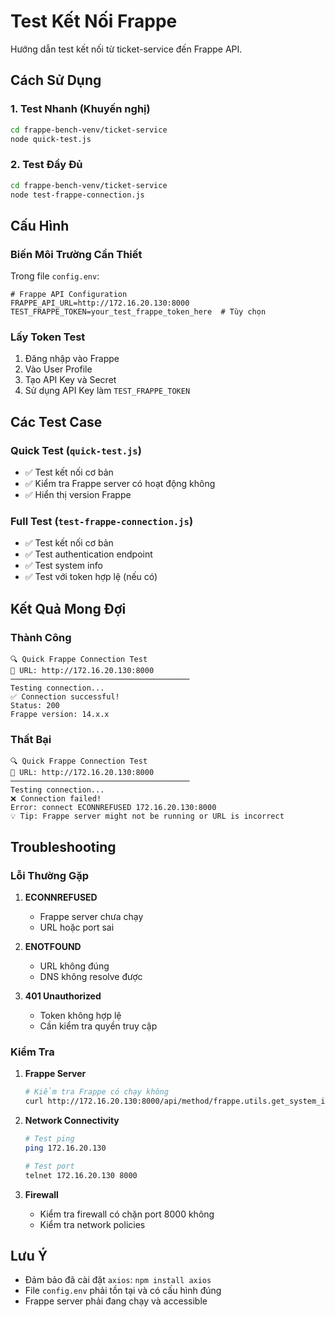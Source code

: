# Test Kết Nối Frappe

Hướng dẫn test kết nối từ ticket-service đến Frappe API.

## Cách Sử Dụng

### 1. Test Nhanh (Khuyến nghị)

```bash
cd frappe-bench-venv/ticket-service
node quick-test.js
```

### 2. Test Đầy Đủ

```bash
cd frappe-bench-venv/ticket-service
node test-frappe-connection.js
```

## Cấu Hình

### Biến Môi Trường Cần Thiết

Trong file `config.env`:

```env
# Frappe API Configuration
FRAPPE_API_URL=http://172.16.20.130:8000
TEST_FRAPPE_TOKEN=your_test_frappe_token_here  # Tùy chọn
```

### Lấy Token Test

1. Đăng nhập vào Frappe
2. Vào User Profile
3. Tạo API Key và Secret
4. Sử dụng API Key làm `TEST_FRAPPE_TOKEN`

## Các Test Case

### Quick Test (`quick-test.js`)

- ✅ Test kết nối cơ bản
- ✅ Kiểm tra Frappe server có hoạt động không
- ✅ Hiển thị version Frappe

### Full Test (`test-frappe-connection.js`)

- ✅ Test kết nối cơ bản
- ✅ Test authentication endpoint
- ✅ Test system info
- ✅ Test với token hợp lệ (nếu có)

## Kết Quả Mong Đợi

### Thành Công

```
🔍 Quick Frappe Connection Test
📍 URL: http://172.16.20.130:8000
────────────────────────────────────────
Testing connection...
✅ Connection successful!
Status: 200
Frappe version: 14.x.x
```

### Thất Bại

```
🔍 Quick Frappe Connection Test
📍 URL: http://172.16.20.130:8000
────────────────────────────────────────
Testing connection...
❌ Connection failed!
Error: connect ECONNREFUSED 172.16.20.130:8000
💡 Tip: Frappe server might not be running or URL is incorrect
```

## Troubleshooting

### Lỗi Thường Gặp

1. **ECONNREFUSED**

   - Frappe server chưa chạy
   - URL hoặc port sai

2. **ENOTFOUND**

   - URL không đúng
   - DNS không resolve được

3. **401 Unauthorized**
   - Token không hợp lệ
   - Cần kiểm tra quyền truy cập

### Kiểm Tra

1. **Frappe Server**

   ```bash
   # Kiểm tra Frappe có chạy không
   curl http://172.16.20.130:8000/api/method/frappe.utils.get_system_info
   ```

2. **Network Connectivity**

   ```bash
   # Test ping
   ping 172.16.20.130

   # Test port
   telnet 172.16.20.130 8000
   ```

3. **Firewall**
   - Kiểm tra firewall có chặn port 8000 không
   - Kiểm tra network policies

## Lưu Ý

- Đảm bảo đã cài đặt `axios`: `npm install axios`
- File `config.env` phải tồn tại và có cấu hình đúng
- Frappe server phải đang chạy và accessible
